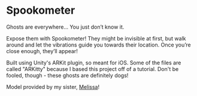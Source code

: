 # Spookometer

Ghosts are everywhere… You just don’t know it.

Expose them with Spookometer! They might be invisible at first, but walk around and let the vibrations guide you towards their location. Once you’re close enough, they’ll appear!

Built using Unity's ARKit plugin, so meant for iOS. Some of the files are called "ARKitty" because I based this project off of a tutorial. Don't be fooled, though - these ghosts are definitely dogs!

Model provided by my sister, [Melissa](https://melissaran.itch.io/)!

